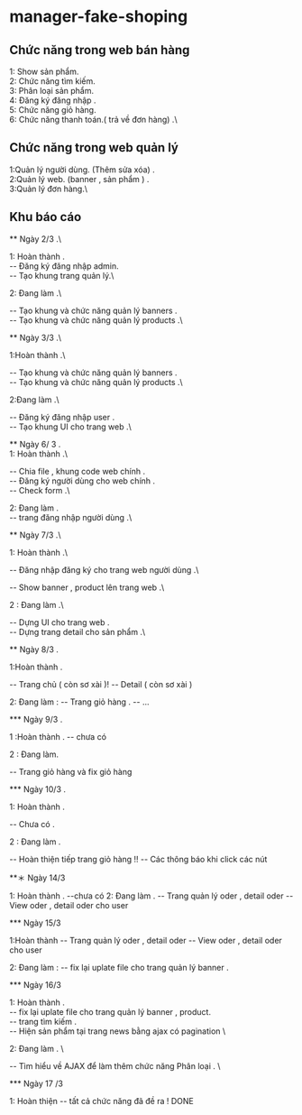 # manager-fake-shoping

## Chức năng trong web bán hàng

1: Show sản phẩm. \
2: Chức năng tìm kiếm. \
3: Phân loại sản phẩm. \
4: Đăng ký đăng nhập . \
5: Chức năng giỏ hàng. \
6: Chức năng thanh toán.( trả về đơn hàng) .\

## Chức năng trong web quản lý

1:Quản lý người dùng. (Thêm sửa xóa) .\
2:Quản lý web. (banner , sản phẩm ) .\
3:Quản lý đơn hàng.\

## Khu báo cáo

\*\* Ngày 2/3 .\

1: Hoàn thành .\
-- Đăng ký đăng nhập admin.\
-- Tạo khung trang quản lý.\

2: Đang làm .\

-- Tạo khung và chức năng quản lý banners .\
-- Tạo khung và chức năng quản lý products .\

\*\* Ngày 3/3 .\

1:Hoàn thành .\

-- Tạo khung và chức năng quản lý banners .\
-- Tạo khung và chức năng quản lý products .\

2:Đang làm .\

-- Đăng ký đăng nhập user .\
-- Tạo khung UI cho trang web .\

\*\* Ngày 6/ 3 .\
1: Hoàn thành .\

-- Chia file , khung code web chính .\
-- Đăng ký người dùng cho web chính .\
-- Check form .\

2: Đang làm .\
-- trang đăng nhập người dùng .\

\*\* Ngày 7/3 .\

1: Hoàn thành .\

-- Đăng nhập đăng ký cho trang web người dùng .\

-- Show banner , product lên trang web .\

2 : Đang làm .\

-- Dựng UI cho trang web .\
 -- Dựng trang detail cho sản phẩm .\

\*\* Ngày 8/3 .

1:Hoàn thành .

-- Trang chủ ( còn sơ xài )!
-- Detail ( còn sơ xài )

2: Đang làm :
-- Trang giỏ hàng .
-- ...

\*\*\* Ngày 9/3 .

1 :Hoàn thành .
-- chưa có

2 : Đang làm.

-- Trang giỏ hàng và fix giỏ hàng

\*\*\* Ngày 10/3 .

1: Hoàn thành .

-- Chưa có .

2 : Đang làm .

-- Hoàn thiện tiếp trang giỏ hàng !!
-- Các thông báo khi click các nút

\*\*＊ Ngày 14/3

1: Hoàn thành .
--chưa có
2: Đang làm .
-- Trang quản lý oder , detail oder
-- View oder , detail oder cho user

\*\*\* Ngày 15/3

1:Hoàn thành
-- Trang quản lý oder , detail oder
-- View oder , detail oder cho user

2: Đang làm :
-- fix lại uplate file cho trang quản lý banner .

\*\*\* Ngày 16/3

1: Hoàn thành .\
-- fix lại uplate file cho trang quản lý banner , product. \
-- trang tìm kiếm . \
-- Hiện sản phẩm tại trang news bằng ajax có pagination \

2: Đang làm . \

-- Tìm hiểu về AJAX để làm thêm chức năng Phân loại . \

\*\*\* Ngày 17 /3

1: Hoàn thiện
-- tất cả chức năng đã đề ra ! DONE
